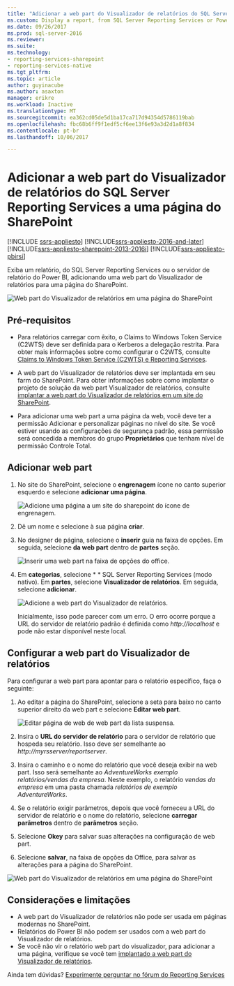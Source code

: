 ```yaml
---
title: "Adicionar a web part do Visualizador de relatórios do SQL Server Reporting Services a uma página do SharePoint | Microsoft Docs"
ms.custom: Display a report, from SQL Server Reporting Services or Power BI Report Server, by adding a Report Viewer web part to a SharePoint page.
ms.date: 09/26/2017
ms.prod: sql-server-2016
ms.reviewer: 
ms.suite: 
ms.technology:
- reporting-services-sharepoint
- reporting-services-native
ms.tgt_pltfrm: 
ms.topic: article
author: guyinacube
ms.author: asaxton
manager: erikre
ms.workload: Inactive
ms.translationtype: MT
ms.sourcegitcommit: ea362cd05de5d1ba17ca717d94354d5786119bab
ms.openlocfilehash: fbc68b6ff9f1edf5cf6ee13f6e93a3d2d1a8f834
ms.contentlocale: pt-br
ms.lasthandoff: 10/06/2017

---
```


# <a name="add-sql-server-reporting-services-report-viewer-web-part-to-a-sharepoint-page"></a>Adicionar a web part do Visualizador de relatórios do SQL Server Reporting Services a uma página do SharePoint

[!INCLUDE [ssrs-appliesto](../../includes/ssrs-appliesto.md)] [!INCLUDE[ssrs-appliesto-2016-and-later](../../includes/ssrs-appliesto-2016-and-later.md)] [!INCLUDE[ssrs-appliesto-sharepoint-2013-2016i](../../includes/ssrs-appliesto-sharepoint-2013-2016.md)] [!INCLUDE[ssrs-appliesto-pbirsi](../../includes/ssrs-appliesto-pbirs.md)]

Exiba um relatório, do SQL Server Reporting Services ou o servidor de relatório do Power BI, adicionando uma web part do Visualizador de relatórios para uma página do SharePoint.

![Web part do Visualizador de relatórios em uma página do SharePoint](media/sharepoint-report-viewer-web-part-on-page.png)

## <a name="prerequisites"></a>Pré-requisitos

* Para relatórios carregar com êxito, o Claims to Windows Token Service (C2WTS) deve ser definida para o Kerberos a delegação restrita. Para obter mais informações sobre como configurar o C2WTS, consulte [Claims to Windows Token Service (C2WTS) e Reporting Services](../install-windows/claims-to-windows-token-service-c2wts-and-reporting-services.md).

* A web part do Visualizador de relatórios deve ser implantada em seu farm do SharePoint. Para obter informações sobre como implantar o projeto de solução da web part Visualizador de relatórios, consulte [implantar a web part do Visualizador de relatórios em um site do SharePoint](deploy-report-viewer-web-part.md).

* Para adicionar uma web part a uma página da web, você deve ter a permissão Adicionar e personalizar páginas no nível do site. Se você estiver usando as configurações de segurança padrão, essa permissão será concedida a membros do grupo **Proprietários** que tenham nível de permissão Controle Total.

## <a name="add-web-part"></a>Adicionar web part

1. No site do SharePoint, selecione o **engrenagem** ícone no canto superior esquerdo e selecione **adicionar uma página**.

    ![Adicione uma página a um site do sharepoint do ícone de engrenagem.](media/sharepoint-add-a-page.png)

2. Dê um nome e selecione à sua página **criar**.

3. No designer de página, selecione o **inserir** guia na faixa de opções. Em seguida, selecione **da web part** dentro de **partes** seção.

    ![Inserir uma web part na faixa de opções do office.](media/sharepoint-insert-web-part.png)

4. Em **categorias**, selecione * * SQL Server Reporting Services (modo nativo). Em **partes**, selecione **Visualizador de relatórios**. Em seguida, selecione **adicionar**.

    ![Adicione a web part do Visualizador de relatórios.](media/sharepoint-report-viewer-web-part.png)

    Inicialmente, isso pode parecer com um erro. O erro ocorre porque a URL do servidor de relatório padrão é definida como *http://localhost* e pode não estar disponível neste local.

## <a name="configure-the-report-viewer-web-part"></a>Configurar a web part do Visualizador de relatórios

Para configurar a web part para apontar para o relatório específico, faça o seguinte:

1. Ao editar a página do SharePoint, selecione a seta para baixo no canto superior direito da web part e selecione **Editar web part**.

    ![Editar página de web de web part da lista suspensa.](media/sharepoint-edit-web-part.png)

2. Insira o **URL do servidor de relatório** para o servidor de relatório que hospeda seu relatório. Isso deve ser semelhante ao *http://myrsserver/reportserver*.

3. Insira o caminho e o nome do relatório que você deseja exibir na web part. Isso será semelhante ao *AdventureWorks exemplo relatórios/vendas da empresa*. Neste exemplo, o relatório *vendas da empresa* em uma pasta chamada *relatórios de exemplo AdventureWorks*.

4. Se o relatório exigir parâmetros, depois que você forneceu a URL do servidor de relatório e o nome do relatório, selecione **carregar parâmetros** dentro de **parâmetros** seção.

5. Selecione **Okey** para salvar suas alterações na configuração de web part.

6. Selecione **salvar**, na faixa de opções da Office, para salvar as alterações para a página do SharePoint.

![Web part do Visualizador de relatórios em uma página do SharePoint](media/sharepoint-report-viewer-web-part-on-page.png)

## <a name="considerations-and-limitations"></a>Considerações e limitações

* A web part do Visualizador de relatórios não pode ser usada em páginas modernas no SharePoint.
* Relatórios do Power BI não podem ser usados com a web part do Visualizador de relatórios.
* Se você não vir o relatório web part do visualizador, para adicionar a uma página, verifique se você tem [implantado a web part do Visualizador de relatórios](deploy-report-viewer-web-part.md).

Ainda tem dúvidas? [Experimente perguntar no fórum do Reporting Services](http://go.microsoft.com/fwlink/?LinkId=620231)

